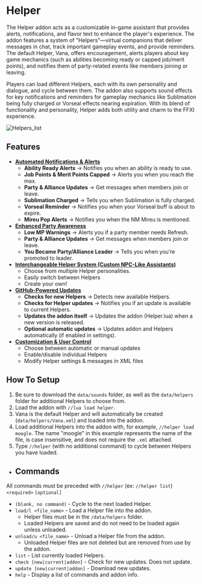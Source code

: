 # Helper
The Helper addon acts as a customizable in-game assistant that provides alerts, notifications, and flavor text to enhance the player's experience. The addon features a system of "Helpers"—virtual companions that deliver messages in chat, track important gameplay events, and provide reminders. The default Helper, Vana, offers encouragement, alerts players about key game mechanics (such as abilities becoming ready or capped job/merit points), and notifies them of party-related events like members joining or leaving.

Players can load different Helpers, each with its own personality and dialogue, and cycle between them. The addon also supports sound effects for key notifications and reminders for gameplay mechanics like Sublimation being fully charged or Vorseal effects nearing expiration. With its blend of functionality and personality, Helper adds both utility and charm to the FFXI experience.

![Helpers_list](https://github.com/user-attachments/assets/c8de2f56-7f54-4345-983a-0de60c3cac35)

## Features
- <ins>**Automated Notifications & Alerts**</ins>
  - **Ability Ready Alerts** → Notifies you when an ability is ready to use.
  - **Job Points & Merit Points Capped** → Alerts you when you reach the max.
  - **Party & Alliance Updates** → Get messages when members join or leave.
  - **Sublimation Charged** → Tells you when Sublimation is fully charged.
  - **Vorseal Reminder** → Notifies you when your Vorseal buff is about to expire.
  - **Mireu Pop Alerts** → Notifies you when the NM Mireu is mentioned.
- <ins>**Enhanced Party Awareness**</ins>
  - **Low MP Warnings** → Alerts you if a party member needs Refresh.
  - **Party & Alliance Updates** → Get messages when members join or leave.
  - **You Became Party/Alliance Leader** → Tells you when you’re promoted to leader.
- <ins>**Interchangeable Helper System (Custom NPC-Like Assistants)**</ins>
  - Choose from multiple Helper personalities.
  - Easily switch between Helpers
  - Create your own!
- <ins>**GitHub-Powered Updates**</ins>
  - **Checks for new Helpers** → Detects new available Helpers.
  - **Checks for Helper updates** → Notifies you if an update is available to current Helpers.
  - **Updates the addon itself** → Updates the addon (Helper.lua) when a new version is released.
  - **Optional automatic updates** → Updates addon and Helpers automatically (if enabled in settings).
- <ins>**Customization & User Control**</ins>
  - Choose between automatic or manual updates
  - Enable/disable individual Helpers
  - Modify Helper settings & messages in XML files

## How To Setup
1. Be sure to download the `data/sounds` folder, as well as the `data/helpers` folder for additional Helpers to choose from.
2. Load the addon with `//lua load helper`.
3. Vana is the default Helper and will automatically be created (`data/helpers/Vana.xml`) and loaded into the addon.
4. Load additional Helpers into the addon with, for example, `//helper load moogle`. The name "moogle" in this example represents the name of the file, is case insensitive, and does not require the `.xml` attached.
5. Type `//helper` (with no additional command) to cycle between Helpers you have loaded.

- ## Commands
All commands must be preceded with `//helper` (ex: `//helper list`)  
`<required>` `[optional]`
- `(blank, no command)` - Cycle to the next loaded Helper.
- `load/l <file_name>` - Load a Helper file into the addon.
  - Helper files must be in the `/data/helpers` folder.
  - Loaded Helpers are saved and do not need to be loaded again unless unloaded.
- `unload/u <file_name>` - Unload a Helper file from the addon.
  - Unloaded Helper files are not deleted but are removed from use by the addon.
- `list` - List currently loaded Helpers.
- `check [new|current|addon]` - Check for new updates. Does not update.
- `update [new|current|addon]` - Download new updates.
- `help` - Display a list of commands and addon info.
